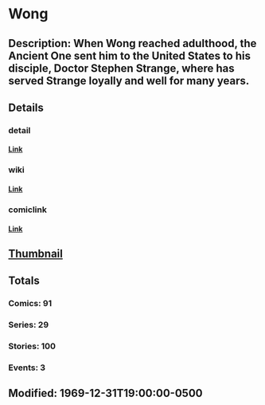 # Wong
## Description: When Wong reached adulthood, the Ancient One sent him to the United States to his disciple, Doctor Stephen Strange, where has served Strange loyally and well for many years.
## Details
### detail
#### [Link](http://marvel.com/characters/2595/wong?utm_campaign=apiRef&utm_source=225578a89fc76f3d20fbffda5d17a88d)
### wiki
#### [Link](http://marvel.com/universe/Wong?utm_campaign=apiRef&utm_source=225578a89fc76f3d20fbffda5d17a88d)
### comiclink
#### [Link](http://marvel.com/comics/characters/1009720/wong?utm_campaign=apiRef&utm_source=225578a89fc76f3d20fbffda5d17a88d)
## [Thumbnail](http://i.annihil.us/u/prod/marvel/i/mg/6/30/4ce5a21096f17.jpg)
## Totals
### Comics: 91
### Series: 29
### Stories: 100
### Events: 3
## Modified: 1969-12-31T19:00:00-0500